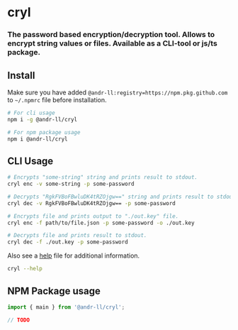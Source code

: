 # cryl

### The password based encryption/decryption tool. Allows to encrypt string values or files. Available as a CLI-tool or js/ts package.

## Install

Make sure you have added `@andr-ll:registry=https://npm.pkg.github.com` to `~/.npmrc` file before installation.

```bash
# For cli usage
npm i -g @andr-ll/cryl

# For npm package usage
npm i @andr-ll/cryl
```

## CLI Usage

<!-- cspell:disable -->

```bash
# Encrypts "some-string" string and prints result to stdout.
cryl enc -v some-string -p some-password

# Decrypts "RgkFVBoFBwluDK4tRZOjgw==" string and prints result to stdout.
cryl dec -v RgkFVBoFBwluDK4tRZOjgw== -p some-password

# Encrypts file and prints output to "./out.key" file.
cryl enc -f path/to/file.json -p some-password -o ./out.key

# Decrypts file and prints result to stdout.
cryl dec -f ./out.key -p some-password
```

<!-- cspell:enable -->

Also see a [help](./help) file for additional information.

```bash
cryl --help
```

## NPM Package usage

```ts
import { main } from '@andr-ll/cryl';

// TODO
```
